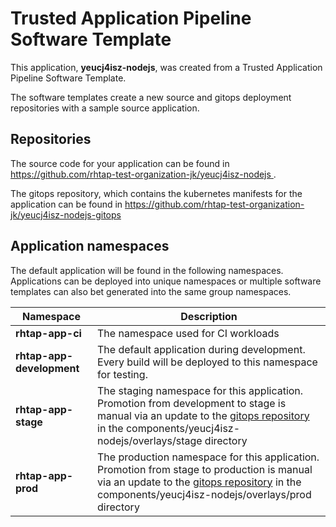 # Trusted Application Pipeline Software Template

This application, **yeucj4isz-nodejs**, was created from a Trusted Application Pipeline Software Template.

The software templates create a new source and gitops deployment repositories with a sample source application. 

## Repositories

The source code for your application can be found in [https://github.com/rhtap-test-organization-jk/yeucj4isz-nodejs ](https://github.com/rhtap-test-organization-jk/yeucj4isz-nodejs ).
 
The gitops repository, which contains the kubernetes manifests for the application can be found in 
[https://github.com/rhtap-test-organization-jk/yeucj4isz-nodejs-gitops ](https://github.com/rhtap-test-organization-jk/yeucj4isz-nodejs-gitops ) 

## Application namespaces 

The default application will be found in the following namespaces. Applications can be deployed into unique namespaces or multiple software templates can also bet generated into the same group namespaces.  

|  Namespace   |  Description   |  
| -------- | -------- |
| **rhtap-app-ci** | The namespace used for CI workloads |
| **rhtap-app-development** | The default application during development. Every build will be deployed to this namespace for testing. |
| **rhtap-app-stage** | The staging namespace for this application. Promotion from development to stage is manual via an update to the [gitops repository](https://github.com/rhtap-test-organization-jk/yeucj4isz-nodejs-gitops ) in the components/yeucj4isz-nodejs/overlays/stage directory |
| **rhtap-app-prod** | The production namespace for this application. Promotion from stage to production is manual via an update to the [gitops repository](https://github.com/rhtap-test-organization-jk/yeucj4isz-nodejs-gitops ) in the components/yeucj4isz-nodejs/overlays/prod directory |